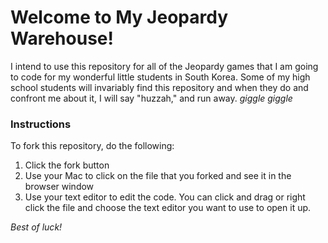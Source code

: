 # Welcome to My Jeopardy Warehouse!
I intend to use this repository for all of the Jeopardy games that I am going to code for my wonderful little students in South Korea. Some of my high school students will invariably find this repository and when they do and confront me about it, I will say "huzzah," and run away. *giggle giggle*

### Instructions
To fork this repository, do the following:

1. Click the fork button
2. Use your Mac to click on the file that you forked and see it in the browser window
3. Use your text editor to edit the code. You can click and drag or right click the file and choose the text editor you want to use to open it up.

*Best of luck!*
